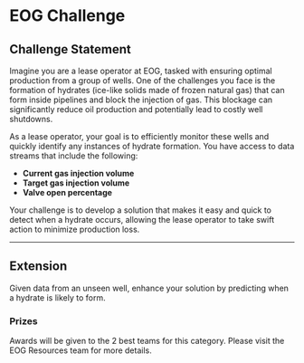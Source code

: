 <h1>EOG Challenge</h1>

<h2>Challenge Statement</h2>

<p>Imagine you are a lease operator at EOG, tasked with ensuring optimal production from a group of wells. One of the challenges you face is the formation of hydrates (ice-like solids made of frozen natural gas) that can form inside pipelines and block the injection of gas. This blockage can significantly reduce oil production and potentially lead to costly well shutdowns.</p>

<p>As a lease operator, your goal is to efficiently monitor these wells and quickly identify any instances of hydrate formation. You have access to data streams that include the following:</p>
<ul>
  <li><strong>Current gas injection volume</strong></li>
  <li><strong>Target gas injection volume</strong></li>
  <li><strong>Valve open percentage</strong></li>
</ul>

<p>Your challenge is to develop a solution that makes it easy and quick to detect when a hydrate occurs, allowing the lease operator to take swift action to minimize production loss.</p>

<hr>

<h2>Extension</h2>

<p>Given data from an unseen well, enhance your solution by predicting when a hydrate is likely to form.</p>

<h3>Prizes</h3>
<p>Awards will be given to the 2 best teams for this category. Please visit the EOG Resources team for more details.</p>










 

